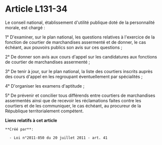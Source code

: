 # Article L131-34

Le conseil national, établissement d'utilité publique doté de la personnalité morale, est chargé : 

1° D'examiner, sur le plan national, les questions relatives à l'exercice de la fonction de courtier de marchandises
assermenté et de donner, le cas échéant, aux pouvoirs publics son avis sur ces questions ; 

2° De donner son avis aux cours d'appel sur les candidatures aux fonctions de courtier de marchandises assermenté ; 

3° De tenir à jour, sur le plan national, la liste des courtiers inscrits auprès des cours d'appel en les regroupant
éventuellement par spécialités ; 

4° D'organiser les examens d'aptitude ; 

5° De prévenir et concilier tous différends entre courtiers de marchandises assermentés ainsi que de recevoir les
réclamations faites contre les courtiers et de les communiquer, le cas échéant, au procureur de la République
territorialement compétent.

**Liens relatifs à cet article**

	**Créé par**:

	  - Loi n°2011-850 du 20 juillet 2011 - art. 41
